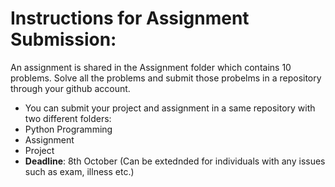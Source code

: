 # Instructions for Assignment Submission:

An assignment is shared in the Assignment folder which contains 10 problems. Solve all the problems and submit those probelms in a repository through your github account.

- You can submit your project and assignment in a same repository with two different folders:
 - Python Programming
  - Assignment
  - Project
- **Deadline**: 8th October (Can be extednded for individuals with any issues such as exam, illness etc.)
